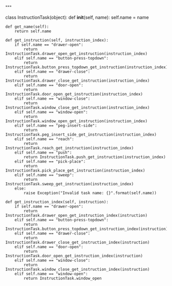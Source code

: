 

"""


class InstructionTask(object):
    def __init__(self, name):
        self.name = name

    def get_name(self):
        return self.name

    def get_instruction(self, instruction_index):
        if self.name == "drawer-open":
            return InstructionTask.drawer_open_get_instruction(instruction_index)
        elif self.name == "button-press-topdown":
            return InstructionTask.button_press_topdown_get_instruction(instruction_index)
        elif self.name == "drawer-close":
            return InstructionTask.drawer_close_get_instruction(instruction_index)
        elif self.name == "door-open":
            return InstructionTask.door_open_get_instruction(instruction_index)
        elif self.name == "window-close":
            return InstructionTask.window_close_get_instruction(instruction_index)
        elif self.name == "window-open":
            return InstructionTask.window_open_get_instruction(instruction_index)
        elif self.name == "peg-insert-side":
            return InstructionTask.peg_insert_side_get_instruction(instruction_index)
        elif self.name == "reach":
            return InstructionTask.reach_get_instruction(instruction_index)
        elif self.name == "push":
            return InstructionTask.push_get_instruction(instruction_index)
        elif self.name == "pick-place":
            return InstructionTask.pick_place_get_instruction(instruction_index)
        elif self.name == "sweep":
            return InstructionTask.sweep_get_instruction(instruction_index)
        else:
            raise Exception("Invalid task name: {}".format(self.name))

    def get_instruction_index(self, instruction):
        if self.name == "drawer-open":
            return InstructionTask.drawer_open_get_instruction_index(instruction)
        elif self.name == "button-press-topdown":
            return InstructionTask.button_press_topdown_get_instruction_index(instruction)
        elif self.name == "drawer-close":
            return InstructionTask.drawer_close_get_instruction_index(instruction)
        elif self.name == "door-open":
            return InstructionTask.door_open_get_instruction_index(instruction)
        elif self.name == "window-close":
            return InstructionTask.window_close_get_instruction_index(instruction)
        elif self.name == "window-open":
            return InstructionTask.window_open